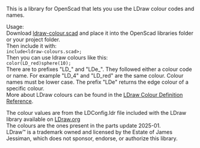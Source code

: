 This is a library for OpenScad that lets you use the LDraw colour codes and names.

Usage:  
Download [ldraw-colour.scad](https://github.com/Nexusnui/LDrawColoursForOpenScad/raw/master/ldraw-colours/ldraw-colours.scad) and place it into the OpenScad libraries folder or your project folder.  
Then include it with:  
`include<ldraw-colours.scad>;`  
Then you can use ldraw colours like this:  
`color(LD_red)sphere(10);`  
There are to prefixes "LD_" and "LDe_". They followed either a colour code or name.
For example "LD_4" and "LD_red" are the same colour. Colour names must be lower case.
The prefix "LDe" returns the edge colour of a specific colour.  
More about LDraw colours can be found in the [LDraw Colour Definition Reference](https://www.ldraw.org/article/547.html).

The colour values are from the LDConfig.ldr file included with the LDraw library available on [LDraw.org](https://ldraw.org)  
The colours are the ones present in the parts update 2025-01.  
LDraw™ is a trademark owned and licensed by the Estate of James Jessiman, which does not sponsor, endorse, or authorize this library.